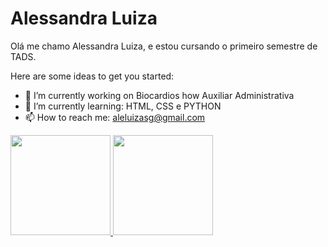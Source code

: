 
# Alessandra Luiza
Olá me chamo Alessandra Luiza, e estou cursando o primeiro semestre de TADS.

Here are some ideas to get you started:

- 🔭 I’m currently working on Biocardios how Auxiliar Administrativa
- 🌱 I’m currently learning: HTML, CSS e PYTHON
- 📫 How to reach me: aleluizasg@gmail.com

<div>
<a href="https://github.com/alessandraluiza">
<img height="160em" src="https://github-readme-stats.vercel.app/api?username=alessandraluiza&show_icons=true&theme=dracula&include_all_commits=true&count_private=true"/>
<img height="160em" src="https://github-readme-stats.vercel.app/api/top-langs/?username=alessandraluiza&layout=compact&langs_count=7&theme=dracula"/>
</div>
